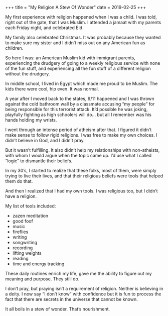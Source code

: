 +++
title = "My Religion A Stew Of Wonder"
date = 2019-02-25
+++

My first experience with religion happened when I was a child. I was told, right out of the gate, that I was Muslim. I attended a jamaat with my parents each Friday night, and celebrated Eid. 

My family also celebrated Christmas. It was probably because they wanted to make sure my sister and I didn&#8217;t miss out on any American fun as children. 

So here I was: an American Muslim kid with immigrant parents, experiencing the drudgery of going to a weekly religious service with none of the fun stuff, and experiencing all the fun stuff of a different religion without the drudgery. 

In middle school, I lived in Egypt which made me proud to be Muslim. The kids there were cool, hip even. It was normal. 

A year after I moved back to the states, 9/11 happened and I was thrown against the cold bathroom wall by a classmate accusing “my people&#8221; for being responsible for this terrorist attack. It&#8217;d possible he was joking, playfully fighting as high schoolers will do&#8230; but all I remember was his hands holding my wrists. 

I went through an intense period of atheism after that. I figured it didn&#8217;t make sense to follow rigid religions. I was free to make my own choices. I didn&#8217;t believe in God, and I didn&#8217;t pray. 

But it wasn&#8217;t fulfilling. It also didn&#8217;t help my relationships with non-atheists, with whom I would argue when the topic came up. I&#8217;d use what I called “logic” to dismantle their beliefs.

In my 30’s, I started to realize that these folks, most of them, were simply trying to live their lives, and that their religious beliefs were tools that helped them do that. 

And then I realized that I had my own tools. I was religious too, but I didn&#8217;t have a religion. 

My list of tools included:

  * zazen meditation 
  * good foof
  * music
  * fireflies
  * writing
  * songwriting
  * recording
  * lifting weights
  * reading
  * time and energy tracking

These daily routines enrich my life, gave me the ability to figure out my meaning and purpose. They still do. 

I don&#8217;t pray, but praying isn&#8217;t a requirement of religion. Neither is believing in a deity. I now say “I don&#8217;t know” with confidence but it is fun to process the fact that there are secrets in the universe that cannot be known. 

It all boils in a stew of wonder. That’s nourishment.